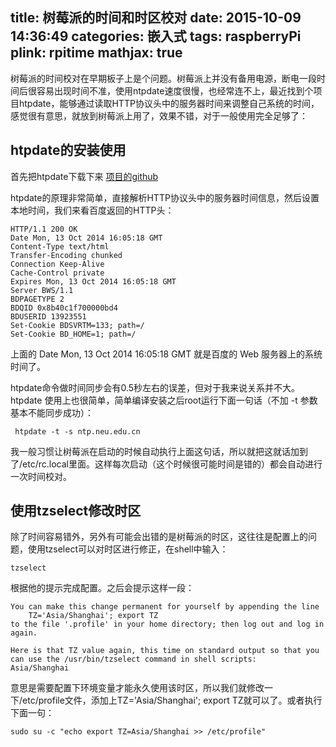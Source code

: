 title: 树莓派的时间和时区校对
date: 2015-10-09 14:36:49
categories: 嵌入式
tags: raspberryPi
plink: rpitime
mathjax: true
---
树莓派的时间校对在早期板子上是个问题。树莓派上并没有备用电源，断电一段时间后很容易出现时间不准，使用ntpdate速度很慢，也经常连不上，最近找到个项目htpdate，能够通过读取HTTP协议头中的服务器时间来调整自己系统的时间，感觉很有意思，就放到树莓派上用了，效果不错，对于一般使用完全足够了：

## htpdate的安装使用

首先把htpdate下载下来 [项目的github](https://github.com/iridium77/htpdate)

htpdate的原理非常简单，直接解析HTTP协议头中的服务器时间信息，然后设置本地时间，我们来看百度返回的HTTP头：

```
HTTP/1.1 200 OK
Date Mon, 13 Oct 2014 16:05:18 GMT
Content-Type text/html
Transfer-Encoding chunked
Connection Keep-Alive
Cache-Control private
Expires Mon, 13 Oct 2014 16:05:18 GMT
Server BWS/1.1
BDPAGETYPE 2
BDQID 0x8b40c1f700000bd4
BDUSERID 13923551
Set-Cookie BDSVRTM=133; path=/
Set-Cookie BD_HOME=1; path=/
```

上面的 Date Mon, 13 Oct 2014 16:05:18 GMT 就是百度的 Web 服务器上的系统时间了。

htpdate命令做时间同步会有0.5秒左右的误差，但对于我来说关系并不大。htpdate 使用上也很简单，简单编译安装之后root运行下面一句话（不加 -t 参数基本不能同步成功）：

```
 htpdate -t -s ntp.neu.edu.cn
```

我一般习惯让树莓派在启动的时候自动执行上面这句话，所以就把这就话加到了/etc/rc.local里面。这样每次启动（这个时候很可能时间是错的）都会自动进行一次时间校对。

## 使用tzselect修改时区

除了时间容易错外，另外有可能会出错的是树莓派的时区，这往往是配置上的问题，使用tzselect可以对时区进行修正，在shell中输入：
```
tzselect
```

根据他的提示完成配置。之后会提示这样一段：

```
You can make this change permanent for yourself by appending the line
	TZ='Asia/Shanghai'; export TZ
to the file '.profile' in your home directory; then log out and log in again.

Here is that TZ value again, this time on standard output so that you
can use the /usr/bin/tzselect command in shell scripts:
Asia/Shanghai
```

意思是需要配置下环境变量才能永久使用该时区，所以我们就修改一下/etc/profile文件，添加上TZ='Asia/Shanghai'; export TZ就可以了。或者执行下面一句：

```
sudo su -c "echo export TZ=Asia/Shanghai >> /etc/profile"
```
